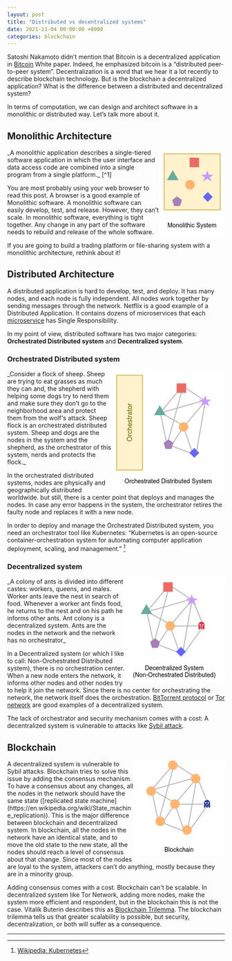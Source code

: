 ```yaml
---
layout: post
title: "Distributed vs decentralized systems"
date: 2021-11-04 00:00:00 +0000
categories: blockchain
---
```


Satoshi Nakamoto didn’t mention that Bitcoin is a decentralized application in [Bitcoin](https://bitcoin.org/bitcoin.pdf) White paper. Indeed, he emphasized bitcoin is a “distributed peer-to-peer system”. Decentralization is a word that we hear it a lot recently to describe blockchain technology. But is the blockchain a decentralized application? What is the difference between a distributed and decentralized system?

In terms of computation, we can design and architect software in a monolithic or distributed way. Let’s talk more about it.

## Monolithic Architecture

<img style="float: right;" src="../assets/images/distributed_vs_decentralized-monolithic.png">
_A monolithic application describes a single-tiered software application in which the user interface and data access code are combined into a single program from a single platform._ [^1]

You are most probably using your web browser to read this post. A browser is a good example of Monolithic software. A monolithic software can easily develop, test, and release. However, they can’t scale. In monolithic software, everything is tight together. Any change in any part of the software needs to rebuild and release of the whole software.

If you are going to build a trading platform or file-sharing system with a monolithic architecture, rethink about it!

## Distributed Architecture

A distributed application is hard to develop, test, and deploy. It has many nodes, and each node is fully independent. All nodes work together by sending messages through the network. Netflix is a good example of a Distributed Application. It contains dozens of microservices that each [microservice](https://microservices.io/) has Single Responsibility.

In my point of view, distributed software has two major categories: **Orchestrated Distributed system** and **Decentralized system**.

### Orchestrated Distributed system

<img style="float: right;" src="../assets/images/distributed_vs_decentralized-orchestrated.png">
_Consider a flock of sheep. Sheep are trying to eat grasses as much they can and, the shepherd with helping some dogs try to nerd them and make sure they don’t go to the neighborhood area and protect them from the wolf's attack. Sheep flock is an orchestrated distributed system. Sheep and dogs are the nodes in the system and the shepherd, as the orchestrator of this system, nerds and protects the flock._

In the orchestrated distributed systems, nodes are physically and geographically distributed worldwide. but still, there is a center point that deploys and manages the nodes. In case any error happens in the system, the orchestrator retires the faulty node and replaces it with a new node.

In order to deploy and manage the Orchestrated Distributed system, you need an orchestrator tool like Kubernetes: “Kubernetes is an open-source container-orchestration system for automating computer application deployment, scaling, and management.” [^2]

### Decentralized system

<img style="float: right;" src="../assets/images/distributed_vs_decentralized-decentralized.png">
_A colony of ants is divided into different castes: workers, queens, and males. Worker ants leave the nest in search of food. Whenever a worker ant finds food, he returns to the nest and on his path he informs other ants. Ant colony is a decentralized system. Ants are the nodes in the network and the network has no orchestrator_

In a Decentralized system (or which I like to call: Non-Orchestrated Distributed system), there is no orchestration center. When a new node enters the network, it informs other nodes and other nodes try to help it join the network. Since there is no center for orchestrating the network, the network itself does the orchestration. [BitTorrent protocol](https://en.wikipedia.org/wiki/BitTorrent) or [Tor network](<https://en.wikipedia.org/wiki/Tor_(network)>) are good examples of a decentralized system.

The lack of orchestrator and security mechanism comes with a cost: A decentralized system is vulnerable to attacks like [Sybil attack](https://en.wikipedia.org/wiki/Sybil_attack).

## Blockchain

<img style="float: right;" src="../assets/images/distributed_vs_decentralized-blockchain.png">
A decentralized system is vulnerable to Sybil attacks. Blockchain tries to solve this issue by adding the consensus mechanism. To have a consensus about any changes, all the nodes in the network should have the same state ([replicated state machine](https://en.wikipedia.org/wiki/State_machine_replication)). This is the major difference between blockchain and decentralized system. In blockchain, all the nodes in the network have an identical state, and to move the old state to the new state, all the nodes should reach a level of consensus about that change. Since most of the nodes are loyal to the system, attackers can’t do anything, mostly because they are in a minority group.

Adding consensus comes with a cost. Blockchain can't be scalable. In decentralized system like Tor Network, adding more nodes, make the system more efficient and respondent, but in the blockchain this is not the case. Vitalik Buterin describes this as [Blockchain Trilemma](https://vitalik.ca/general/2021/04/07/sharding.html). The blockchain trilemma tells us that greater scalability is possible, but security, decentralization, or both will suffer as a consequence.

---

[^1]: [Wikipedia: Monolithic Application](https://en.wikipedia.org/wiki/Monolithic_application)
[^2]: [Wikipedia: Kubernetes](https://en.wikipedia.org/wiki/Kubernetes)
